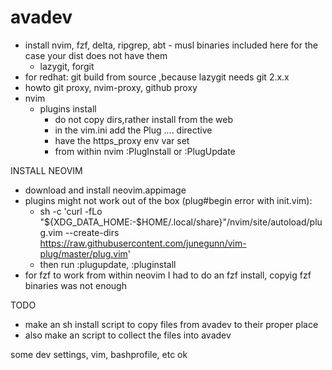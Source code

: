 # avadev

- install nvim, fzf, delta, ripgrep, abt - musl binaries included here for the case your dist does not have them
  - lazygit, forgit
- for redhat: git build from source ,because lazygit needs git 2.x.x
- howto git proxy, nvim-proxy, github proxy
- nvim
    - plugins install
        - do not copy dirs,rather install from the web
        - in the vim.ini add the Plug .... directive
        - have the https_proxy env var set
        - from within nvim :PlugInstall or :PlugUpdate

INSTALL NEOVIM
- download and install neovim.appimage 
- plugins might not work out of the box (plug#begin error with init.vim):
    - sh -c 'curl -fLo "${XDG_DATA_HOME:-$HOME/.local/share}"/nvim/site/autoload/plug.vim --create-dirs \
       https://raw.githubusercontent.com/junegunn/vim-plug/master/plug.vim'
    - then run :plugupdate, :pluginstall
- for fzf to work from within neovim I had to do an fzf install, copyig fzf binaries was not enough

TODO
- make an sh install script to copy files from avadev to their proper place
- also make an script to collect the files into avadev

some dev settings, vim, bashprofile, etc
ok
